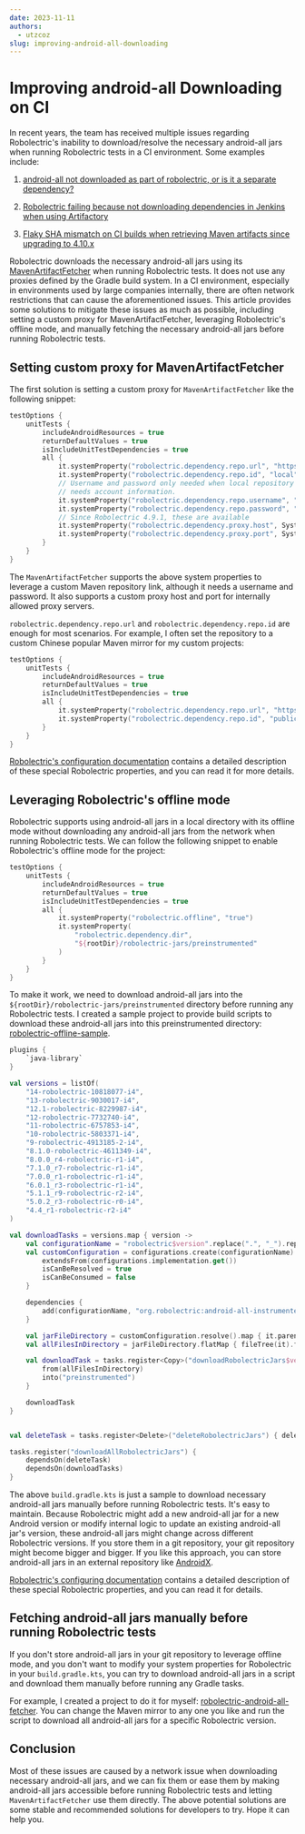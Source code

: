 ```yaml
---
date: 2023-11-11
authors:
  - utzcoz
slug: improving-android-all-downloading
---
```


# Improving android-all Downloading on CI

In recent years, the team has received multiple issues regarding Robolectric's inability to download/resolve
the necessary android-all jars when running Robolectric tests in a CI environment. Some examples include:

1. [android-all not downloaded as part of robolectric, or is it a separate dependency?](https://github.com/robolectric/robolectric/issues/7886)

2. [Robolectric failing because not downloading dependencies in Jenkins when using Artifactory](https://github.com/robolectric/robolectric/issues/8158)

3. [Flaky SHA mismatch on CI builds when retrieving Maven artifacts since upgrading to 4.10.x](https://github.com/robolectric/robolectric/issues/8205)

Robolectric downloads the necessary android-all jars using its [MavenArtifactFetcher](https://github.com/robolectric/robolectric/blob/7fa0183c592974c3a84e948605f5278addae2731/plugins/maven-dependency-resolver/src/main/java/org/robolectric/internal/dependency/MavenArtifactFetcher.java#L37) when running Robolectric tests.
It does not use any proxies defined by the Gradle build system.
In a CI environment, especially in environments used by large companies internally,
there are often network restrictions that can cause the aforementioned issues.
This article provides some solutions to mitigate these issues as much as possible,
including setting a custom proxy for MavenArtifactFetcher, leveraging Robolectric's offline mode,
and manually fetching the necessary android-all jars before running Robolectric tests.

## Setting custom proxy for MavenArtifactFetcher

The first solution is setting a custom proxy for `MavenArtifactFetcher` like the following snippet:

```kotlin
testOptions {
    unitTests {
        includeAndroidResources = true
        returnDefaultValues = true
        isIncludeUnitTestDependencies = true
        all {
            it.systemProperty("robolectric.dependency.repo.url", "https://local-mirror/repo")
            it.systemProperty("robolectric.dependency.repo.id", "local")
            // Username and password only needed when local repository
            // needs account information.
            it.systemProperty("robolectric.dependency.repo.username", "username")
            it.systemProperty("robolectric.dependency.repo.password", "password")
            // Since Robolectric 4.9.1, these are available
            it.systemProperty("robolectric.dependency.proxy.host", System.getenv("ROBOLECTRIC_PROXY_HOST"))
            it.systemProperty("robolectric.dependency.proxy.port", System.getenv("ROBOLECTRIC_PROXY_PORT"))
        }
    }
}
```

The `MavenArtifactFetcher` supports the above system properties to leverage a custom Maven
repository link, although it needs a username and password. It also supports a custom proxy
host and port for internally allowed proxy servers.

`robolectric.dependency.repo.url` and `robolectric.dependency.repo.id` are enough for
most scenarios. For example, I often set the repository to a custom Chinese popular Maven mirror
for my custom projects:

```kotlin
testOptions {
    unitTests {
        includeAndroidResources = true
        returnDefaultValues = true
        isIncludeUnitTestDependencies = true
        all {
            it.systemProperty("robolectric.dependency.repo.url", "https://maven.aliyun.com/repository")
            it.systemProperty("robolectric.dependency.repo.id", "public")
        }
    }
}
```

[Robolectric's configuration documentation](../../configuring.md) contains a detailed description
of these special Robolectric properties, and you can read it for more details.

## Leveraging Robolectric's offline mode

Robolectric supports using android-all jars in a local directory with its offline mode without downloading
any android-all jars from the network when running Robolectric tests. We can follow the following
snippet to enable Robolectric's offline mode for the project:

```kotlin
testOptions {
    unitTests {
        includeAndroidResources = true
        returnDefaultValues = true
        isIncludeUnitTestDependencies = true
        all {
            it.systemProperty("robolectric.offline", "true")
            it.systemProperty(
                "robolectric.dependency.dir",
                "${rootDir}/robolectric-jars/preinstrumented"
            )
        }
    }
}
```

To make it work, we need to download android-all jars into the
`${rootDir}/robolectric-jars/preinstrumented` directory before running any Robolectric tests.
I created a sample project to provide build scripts to download these
android-all jars into this preinstrumented directory: 
[robolectric-offline-sample](https://github.com/utzcoz/robolectric-offline-sample/).

```kotlin
plugins {
    `java-library`
}

val versions = listOf(
    "14-robolectric-10818077-i4",
    "13-robolectric-9030017-i4",
    "12.1-robolectric-8229987-i4",
    "12-robolectric-7732740-i4",
    "11-robolectric-6757853-i4",
    "10-robolectric-5803371-i4",
    "9-robolectric-4913185-2-i4",
    "8.1.0-robolectric-4611349-i4",
    "8.0.0_r4-robolectric-r1-i4",
    "7.1.0_r7-robolectric-r1-i4",
    "7.0.0_r1-robolectric-r1-i4",
    "6.0.1_r3-robolectric-r1-i4",
    "5.1.1_r9-robolectric-r2-i4",
    "5.0.2_r3-robolectric-r0-i4",
    "4.4_r1-robolectric-r2-i4"
)

val downloadTasks = versions.map { version ->
    val configurationName = "robolectric$version".replace(".", "_").replace("-", "_")
    val customConfiguration = configurations.create(configurationName) {
        extendsFrom(configurations.implementation.get())
        isCanBeResolved = true
        isCanBeConsumed = false
    }

    dependencies {
        add(configurationName, "org.robolectric:android-all-instrumented:$version")
    }

    val jarFileDirectory = customConfiguration.resolve().map { it.parentFile.absolutePath }
    val allFilesInDirectory = jarFileDirectory.flatMap { fileTree(it).files }

    val downloadTask = tasks.register<Copy>("downloadRobolectricJars$version") {
        from(allFilesInDirectory)
        into("preinstrumented")
    }

    downloadTask
}


val deleteTask = tasks.register<Delete>("deleteRobolectricJars") { delete("preinstrumented") }

tasks.register("downloadAllRobolectricJars") {
    dependsOn(deleteTask)
    dependsOn(downloadTasks)
}
```

The above `build.gradle.kts` is just a sample to download necessary android-all jars
manually before running Robolectric tests. It's easy to maintain. Because Robolectric
might add a new android-all jar for a new Android version or modify internal logic
to update an existing android-all jar's version, these android-all jars might change
across different Robolectric versions. If you store them in a git repository,
your git repository might become bigger and bigger. If you like this approach,
you can store android-all jars in an external repository like
[AndroidX](https://android-review.googlesource.com/c/platform/prebuilts/androidx/external/+/2813314).

[Robolectric's configuring documentation](../../configuring.md) contains
a detailed description of these special Robolectric properties, and you can
read it for details.

## Fetching android-all jars manually before running Robolectric tests

If you don't store android-all jars in your git repository to leverage offline mode,
and you don't want to modify your system properties for Robolectric in your
`build.gradle.kts`, you can try to download android-all jars in a script and
download them manually before running any Gradle tasks.

For example, I created a project to do it for myself: 
[robolectric-android-all-fetcher](https://github.com/utzcoz/robolectric-android-all-fetcher/).
You can change the Maven mirror to any one you like and run the script to download
all android-all jars for a specific Robolectric version.

## Conclusion

Most of these issues are caused by a network issue when downloading necessary android-all jars,
and we can fix them or ease them by making android-all jars accessible before running Robolectric tests
and letting `MavenArtifactFetcher` use them directly. The above potential solutions are some stable
and recommended solutions for developers to try. Hope it can help you.